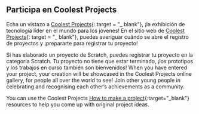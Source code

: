 ## Participa en Coolest Projects

Echa un vistazo a [Coolest Projects](https://coolestprojects.org/){: target = "_ blank"}, ¡la exhibición de tecnología líder en el mundo para los jóvenes! En el sitio web de [Coolest Projects](https://coolestprojects.org/){: target = "_ blank"}, puedes averiguar cuándo se abre el registro de proyectos y ¡prepararte para registrar tu proyecto!

Si has elaborado un proyecto de Scratch, puedes registrar tu proyecto en la categoría Scratch. Tu proyecto no tiene que estar terminado, ¡los prototipos y los trabajos en curso también son bienvenidos! When you have entered your project, your creation will be showcased in the Coolest Projects online gallery, for people all over the world to see! Join other young people in celebrating and recognising each other’s achievements as a community.


You can use the Coolest Projects [How to make a project](https://coolestprojects.org/2020/03/31/how-to-make-a-project-workbook-and-additional-resources/){:target="_blank"} resources to help you come up with original project ideas.
